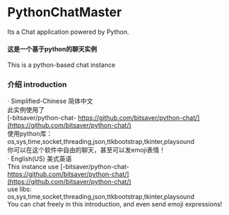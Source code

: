 # PythonChatMaster  
Its a Chat application powered by Python.  
#### 这是一个基于python的聊天实例  
This is a python-based chat instance  
### 介绍 introduction  
· Simplified-Chinese 简体中文  
此实例使用了  
[-bitsaver/python-chat-  https://github.com/bitsaver/python-chat/](https://github.com/bitsaver/python-chat/)  
使用python库：  
os,sys,time,socket,threading,json,ttkbootstrap,tkinter,playsound  
你可以在这个软件中自由的聊天，甚至可以发emoji表情！  
· English(US) 美式英语  
This instance use [-bitsaver/python-chat-  https://github.com/bitsaver/python-chat/](https://github.com/bitsaver/python-chat/)  
use libs:  
os,sys,time,socket,threading,json,ttkbootstrap,tkinter,playsound  
You can chat freely in this introduction, and even send emoji expressions!  
